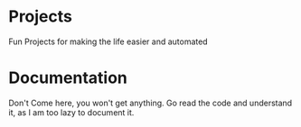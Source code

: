 # Projects
Fun Projects for making the life easier and automated



# Documentation 

Don't Come here, you won't get anything.
Go read the code and understand it, as I am too lazy to document it.
